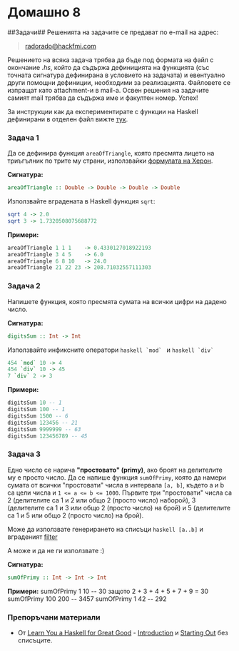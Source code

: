 Домашно 8
===========

##Задачи##
Решенията на задачите се предават по e-mail на адрес:

> radorado@hackfmi.com

Решението на всяка задача трябва да бъде под формата на файл с окончание *.hs*, който да съдържа дефиницията на функцията (със точната сигнатура дефинирана в условието на задачата) и евентуално други помощни дефиниции, необходими за реализацията. Файловете се изпращат като attachment-и в mail-a. Освен решения на задачите самият mail трябва да съдържа име и факултен номер. Успех!

За инструкции как да експериментирате с функции на Haskell дефинирани в отделен файл вижте [тук](https://github.com/IvanIvanov/fp2013/wiki/%D0%98%D0%BD%D1%81%D1%82%D0%B0%D0%BB%D0%B0%D1%86%D0%B8%D1%8F-%D0%B8-%D1%80%D0%B0%D0%B1%D0%BE%D1%82%D0%B0-%D1%81-Haskell-Platform#%D0%9A%D0%B0%D0%BA-%D0%B4%D0%B0-%D1%81%D1%82%D0%B0%D1%80%D1%82%D0%B8%D1%80%D0%B0%D0%BC%D0%B5-%D0%B8%D0%BD%D1%82%D0%B5%D1%80%D0%B0%D0%BA%D1%82%D0%B8%D0%B2%D0%BD%D0%B0-%D1%81%D1%80%D0%B5%D0%B4%D0%B0-%D0%B7%D0%B0-%D0%B5%D0%BA%D1%81%D0%BF%D0%B5%D1%80%D0%B8%D0%BC%D0%B5%D0%BD%D1%82%D0%B8%D1%80%D0%B0%D0%BD%D0%B5-%D1%81-haskell-repl).

### Задача 1

Да се дефинира функция `areaOfTriangle`, която пресмята лицето на триъгълник по трите му страни, използвайки [формулата на Херон](http://www.mathopenref.com/heronsformula.html).

**Сигнатура:**
```Haskell
areaOfTriangle :: Double -> Double -> Double -> Double
```

Използвайте вградената в Haskell функция `sqrt`:
```Haskell
sqrt 4 -> 2.0
sqrt 3 -> 1.7320508075688772
```

**Примери:**

```Haskell
areaOfTriangle 1 1 1    -> 0.4330127018922193
areaOfTriangle 3 4 5    -> 6.0
areaOfTriangle 6 8 10   -> 24.0
areaOfTriangle 21 22 23 -> 208.71032557111303
```

### Задача 2

Напишете функция, която пресмята сумата на всички цифри на дадено число.

**Сигнатура:**

```haskell
digitsSum :: Int -> Int
```

Използвайте инфиксните оператори ```haskell `mod` ``` и ```haskell `div` ```

```haskell
454 `mod` 10 -> 4
454 `div` 10 -> 45
7 `div` 2 -> 3
```

**Примери:**

```haskell
digitsSum 10 -- 1
digitsSum 100 -- 1
digitsSum 1500 -- 6
digitsSum 123456 -- 21
digitsSum 9999999 -- 63
digitsSum 123456789 -- 45
```

### Задача 3

Едно число се нарича **"простовато" (primy)**, ако броят на делителите му е просто число. Да се напише функция ```sumOfPrimy```, която да намери сумата от всички "простовати" числа в интервала ```[a, b]```, където a и b са цели числа и ```1 <= a <= b <= 1000```. Първите три "простовати" числа са 2 (делителите са 1 и 2 или общо 2 (просто число) наборой), 3 (делителите са 1 и 3 или общо 2 (просто число) на брой) и 5 (делителите са 1 и 5 или общо 2 (просто число) на брой).

Може да използвате генерирането на списъци ```haskell [a..b]``` и вграденият [filter](http://zvon.org/other/haskell/Outputprelude/filter_f.html)

А може и да не ги използвате :)

**Сигнатура:**
```haskell
sumOfPrimy :: Int -> Int -> Int
```

**Примери:**
sumOfPrimy 1 10	-- 30 защото 2 + 3 + 4 + 5 + 7 + 9 = 30
sumOfPrimy 100 200 -- 3457
sumOfPrimy 1 42	-- 292

### Препоръчани материали

* От [Learn You a Haskell for Great Good](http://learnyouahaskell.com/chapters) - [Introduction](http://learnyouahaskell.com/introduction) и [Starting Out](http://learnyouahaskell.com/starting-out) без списъците.
